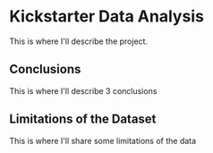 # Kickstarter Data Analysis

This is where I'll describe the project. 

## Conclusions
This is where I'll describe 3 conclusions

## Limitations of the Dataset
This is where I'll share some limitations of the data
